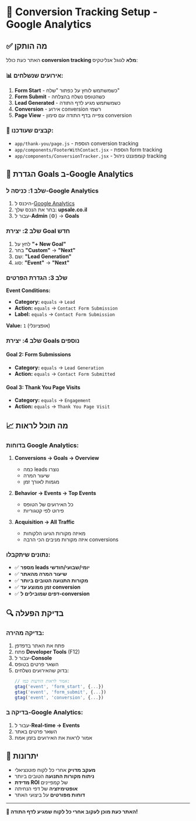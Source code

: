 # 🎯 Conversion Tracking Setup - Google Analytics

## ✅ מה הותקן

האתר כעת כולל **conversion tracking מלא** לגוגל אנליטקיס:

### 📊 אירועים שנשלחים:

1. **Form Start** - כשמשתמש לוחץ על כפתור "שלח"
2. **Form Submit** - כשהטופס נשלח בהצלחה
3. **Lead Generated** - כשמשתמש מגיע לדף התודה
4. **Conversion** - אירוע conversion רשמי
5. **Page View** - צפייה בדף התודה עם סימון conversion

### 🔧 קבצים שעודכנו:

- `app/thank-you/page.js` - הוספת conversion tracking
- `app/components/FooterWithContact.jsx` - הוספת form tracking
- `app/components/ConversionTracker.jsx` - קומפוננט ניהול tracking

## 🎯 הגדרת Goals ב-Google Analytics

### שלב 1: כניסה ל-Google Analytics

1. היכנס ל-[Google Analytics](https://analytics.google.com)
2. בחר את הנכס שלך: **upsale.co.il**
3. עבור ל-**Admin** (⚙️) → **Goals**

### שלב 2: יצירת Goal חדש

1. לחץ על **"+ New Goal"**
2. בחר **"Custom"** → **"Next"**
3. שם: **"Lead Generation"**
4. סוג: **"Event"** → **"Next"**

### שלב 3: הגדרת הפרטים

**Event Conditions:**

- **Category:** `equals` → `Lead`
- **Action:** `equals` → `Contact Form Submission`
- **Label:** `equals` → `Contact Form Submission`

**Value:** `1` (אופציונלי)

### שלב 4: יצירת Goals נוספים

#### Goal 2: Form Submissions

- **Category:** `equals` → `Lead Generation`
- **Action:** `equals` → `Contact Form Submitted`

#### Goal 3: Thank You Page Visits

- **Category:** `equals` → `Engagement`
- **Action:** `equals` → `Thank You Page Visit`

## 📈 מה תוכל לראות

### בדוחות Google Analytics:

1. **Conversions → Goals → Overview**

   - כמה leads נוצרו
   - שיעור המרה
   - מגמות לאורך זמן

2. **Behavior → Events → Top Events**

   - כל האירועים של הטופס
   - פירוט לפי קטגוריות

3. **Acquisition → All Traffic**
   - מאיזה מקורות הגיעו הלקוחות
   - איזה מקורות מניבים הכי הרבה conversions

### נתונים שיתקבלו:

- ✅ **מספר leads יומי/שבועי/חודשי**
- ✅ **שיעור המרה מהאתר**
- ✅ **מקורות התנועה הטובים ביותר**
- ✅ **זמן ממוצע עד conversion**
- ✅ **דפים שמובילים ל-conversion**

## 🔍 בדיקת הפעלה

### בדיקה מהירה:

1. פתח את האתר בדפדפן
2. פתח **Developer Tools** (F12)
3. עבור ל-**Console**
4. השאר פרטים בטופס
5. בדוק שהאירועים נשלחים:
   ```javascript
   // אמור לראות הודעות כמו:
   gtag('event', 'form_start', {...})
   gtag('event', 'form_submit', {...})
   gtag('event', 'conversion', {...})
   ```

### בדיקה ב-Google Analytics:

1. עבור ל-**Real-time → Events**
2. השאר פרטים באתר
3. אמור לראות את האירועים בזמן אמת

## 🚀 יתרונות

- **מעקב מדויק** אחרי כל לקוח פוטנציאלי
- **ניתוח מקורות התנועה** הטובים ביותר
- **מדידת ROI** של קמפיינים
- **אופטימיזציה** של דפי הנחיתה
- **דוחות מפורטים** על ביצועי האתר

---

**🎉 האתר כעת מוכן לעקוב אחרי כל לקוח שמגיע לדף התודה!**
